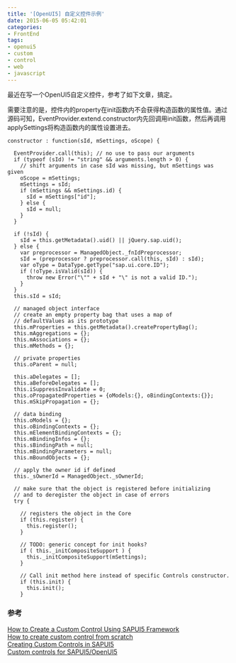 ```yaml
---
title: '[OpenUI5] 自定义控件示例'
date: 2015-06-05 05:42:01
categories: 
- FrontEnd
tags: 
- openui5
- custom
- control
- web
- javascript
---
```

最近在写一个OpenUI5自定义控件，参考了如下文章，搞定。

需要注意的是，控件内的property在init函数内不会获得构造函数的属性值。通过源码可知，EventProvider.extend.constructor内先回调用init函数，然后再调用applySettings将构造函数内的属性设置进去。
```
constructor : function(sId, mSettings, oScope) {

  EventProvider.call(this); // no use to pass our arguments
  if (typeof (sId) != "string" && arguments.length > 0) {
    // shift arguments in case sId was missing, but mSettings was given
    oScope = mSettings;
    mSettings = sId;
    if (mSettings && mSettings.id) {
      sId = mSettings["id"];
    } else {
      sId = null;
    }
  }

  if (!sId) {
    sId = this.getMetadata().uid() || jQuery.sap.uid();
  } else {
    var preprocessor = ManagedObject._fnIdPreprocessor;
    sId = (preprocessor ? preprocessor.call(this, sId) : sId);
    var oType = DataType.getType("sap.ui.core.ID");
    if (!oType.isValid(sId)) {
      throw new Error("\"" + sId + "\" is not a valid ID.");
    }
  }
  this.sId = sId;

  // managed object interface
  // create an empty property bag that uses a map of 
  // defaultValues as its prototype
  this.mProperties = this.getMetadata().createPropertyBag();
  this.mAggregations = {};
  this.mAssociations = {};
  this.mMethods = {};
  
  // private properties
  this.oParent = null;

  this.aDelegates = [];
  this.aBeforeDelegates = [];
  this.iSuppressInvalidate = 0;
  this.oPropagatedProperties = {oModels:{}, oBindingContexts:{}};
  this.mSkipPropagation = {};

  // data binding
  this.oModels = {};
  this.oBindingContexts = {};
  this.mElementBindingContexts = {};
  this.mBindingInfos = {};
  this.sBindingPath = null;
  this.mBindingParameters = null;
  this.mBoundObjects = {};

  // apply the owner id if defined
  this._sOwnerId = ManagedObject._sOwnerId;

  // make sure that the object is registered before initializing
  // and to deregister the object in case of errors
  try {

    // registers the object in the Core
    if (this.register) {
      this.register();
    }

    // TODO: generic concept for init hooks?
    if ( this._initCompositeSupport ) {
      this._initCompositeSupport(mSettings);
    }

    // Call init method here instead of specific Controls constructor.
    if (this.init) {
      this.init();
    }   
```

### 参考

[How to Create a Custom Control Using SAPUI5 Framework](http://www.skybuffer.com/blog/9/)  
[How to create custom control from scratch](http://scn.sap.com/community/developer-center/front-end/blog/2014/02/11/how-to-create-custom-control-from-scratch)  
[Creating Custom Controls in SAPUI5](https://www.nabisoft.com/tutorials/sapui5/creating-custom-controls-in-sapui5)  
[Custom controls for SAPUI5/OpenUI5](http://rayell.github.io/openui5-custom/)  